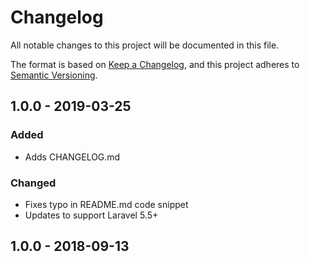 # Changelog
All notable changes to this project will be documented in this file.

The format is based on [Keep a Changelog](https://keepachangelog.com/en/1.0.0/),
and this project adheres to [Semantic Versioning](https://semver.org/spec/v2.0.0.html).

## 1.0.0 - 2019-03-25
### Added
- Adds CHANGELOG.md

### Changed
- Fixes typo in README.md code snippet
- Updates to support Laravel 5.5+

## 1.0.0 - 2018-09-13

